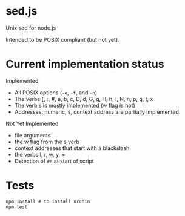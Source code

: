 # sed.js

Unix sed for node.js

Intended to be POSIX compliant (but not yet).

# Current implementation status

Implemented
 * All POSIX options (`-e`, `-f`, and `-n`)
 * The verbs {, :, #, a, b, c, D, d, G, g, H, h, i, N, n, p, q, t, x
 * The verb s is mostly implemented (w flag is not)
 * Addresses: numeric, `$`, context address are partially implemented

Not Yet Implemented
 * file arguments
 * the w flag from the s verb
 * context addresses that start with a blackslash
 * the verbs l, r, w, y, =
 * Detection of `#n` at start of script

# Tests

    npm install # to install urchin
    npm test


